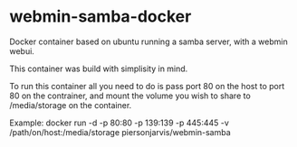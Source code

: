 # webmin-samba-docker
Docker container based on ubuntu running a samba server, with a webmin webui.

This container was build with simplisity in mind. 

To run this container all you need to do is pass port 80 on the host to port 80 on the contrainer, and mount the volume you wish to share to /media/storage on the container.

Example: docker run -d -p 80:80 -p 139:139 -p 445:445 -v /path/on/host:/media/storage piersonjarvis/webmin-samba
